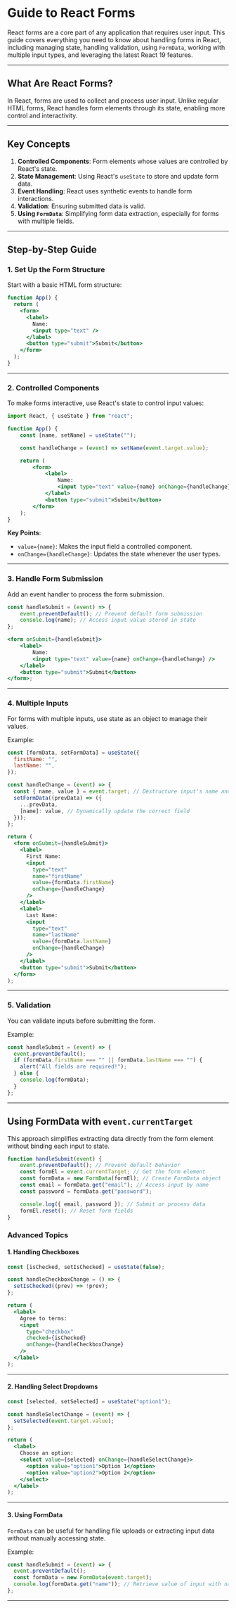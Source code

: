 # Guide to React Forms

React forms are a core part of any application that requires user input. This guide covers everything you need to know about handling forms in React, including managing state, handling validation, using `FormData`, working with multiple input types, and leveraging the latest React 19 features.

---


## **What Are React Forms?**
In React, forms are used to collect and process user input. Unlike regular HTML forms, React handles form elements through its state, enabling more control and interactivity.

---


## **Key Concepts**

1. **Controlled Components**: Form elements whose values are controlled by React's state.
2. **State Management**: Using React's `useState` to store and update form data.
3. **Event Handling**: React uses synthetic events to handle form interactions.
4. **Validation**: Ensuring submitted data is valid.
5. **Using `FormData`**: Simplifying form data extraction, especially for forms with multiple fields.

---


## **Step-by-Step Guide**

### 1. **Set Up the Form Structure**

Start with a basic HTML form structure:

```jsx
function App() {
  return (
    <form>
      <label>
        Name:
        <input type="text" />
      </label>
      <button type="submit">Submit</button>
    </form>
  );
}
```

---


### 2. **Controlled Components**

To make forms interactive, use React's state to control input values:

```jsx
import React, { useState } from "react";

function App() {
    const [name, setName] = useState("");

    const handleChange = (event) => setName(event.target.value);

    return (
        <form>
            <label>
                Name:
                <input type="text" value={name} onChange={handleChange} />
            </label>
            <button type="submit">Submit</button>
        </form>
    );
}
```


**Key Points**:
- `value={name}`: Makes the input field a controlled component.
- `onChange={handleChange}`: Updates the state whenever the user types.

---


### 3. **Handle Form Submission**

Add an event handler to process the form submission.

```jsx
const handleSubmit = (event) => {
    event.preventDefault(); // Prevent default form submission
    console.log(name); // Access input value stored in state
};

<form onSubmit={handleSubmit}>
    <label>
        Name:
        <input type="text" value={name} onChange={handleChange} />
    </label>
    <button type="submit">Submit</button>
</form>;
```

---


### 4. **Multiple Inputs**

For forms with multiple inputs, use state as an object to manage their values.

Example:
```jsx
const [formData, setFormData] = useState({
  firstName: "",
  lastName: "",
});

const handleChange = (event) => {
  const { name, value } = event.target; // Destructure input's name and value
  setFormData((prevData) => ({
    ...prevData,
    [name]: value, // Dynamically update the correct field
  }));
};

return (
  <form onSubmit={handleSubmit}>
    <label>
      First Name:
      <input
        type="text"
        name="firstName"
        value={formData.firstName}
        onChange={handleChange}
      />
    </label>
    <label>
      Last Name:
      <input
        type="text"
        name="lastName"
        value={formData.lastName}
        onChange={handleChange}
      />
    </label>
    <button type="submit">Submit</button>
  </form>
);
```

---


### 5. **Validation**
You can validate inputs before submitting the form.

Example:
```jsx
const handleSubmit = (event) => {
  event.preventDefault();
  if (formData.firstName === "" || formData.lastName === "") {
    alert("All fields are required!");
  } else {
    console.log(formData);
  }
};
```

---


## **Using FormData with `event.currentTarget`**

This approach simplifies extracting data directly from the form element without binding each input to state.

```jsx
function handleSubmit(event) {
    event.preventDefault(); // Prevent default behavior
    const formEl = event.currentTarget; // Get the form element
    const formData = new FormData(formEl); // Create FormData object
    const email = formData.get("email"); // Access input by name
    const password = formData.get("password");

    console.log({ email, password }); // Submit or process data
    formEl.reset(); // Reset form fields
}
```




### **Advanced Topics**

#### 1. Handling Checkboxes
```jsx
const [isChecked, setIsChecked] = useState(false);

const handleCheckboxChange = () => {
  setIsChecked((prev) => !prev);
};

return (
  <label>
    Agree to terms:
    <input
      type="checkbox"
      checked={isChecked}
      onChange={handleCheckboxChange}
    />
  </label>
);
```

---


#### 2. Handling Select Dropdowns
```jsx
const [selected, setSelected] = useState("option1");

const handleSelectChange = (event) => {
  setSelected(event.target.value);
};

return (
  <label>
    Choose an option:
    <select value={selected} onChange={handleSelectChange}>
      <option value="option1">Option 1</option>
      <option value="option2">Option 2</option>
    </select>
  </label>
);
```

---


#### 3. Using FormData
`FormData` can be useful for handling file uploads or extracting input data without manually accessing state.

Example:
```jsx
const handleSubmit = (event) => {
  event.preventDefault();
  const formData = new FormData(event.target);
  console.log(formData.get("name")); // Retrieve value of input with name="name"
};
```

---